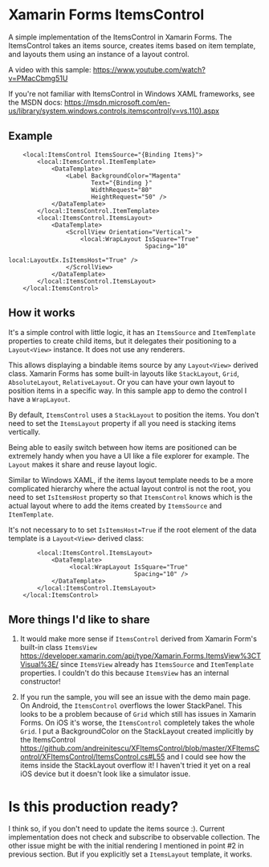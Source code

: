 # Xamarin Forms ItemsControl

A simple implementation of the ItemsControl in Xamarin Forms. 
The ItemsControl takes an items source, creates items based on item template, and layouts them using an instance of a layout control.

A video with this sample: https://www.youtube.com/watch?v=PMacCbmg51U

If you're not familiar with ItemsControl in Windows XAML frameworks, see the MSDN docs: https://msdn.microsoft.com/en-us/library/system.windows.controls.itemscontrol(v=vs.110).aspx


## Example

        <local:ItemsControl ItemsSource="{Binding Items}">
            <local:ItemsControl.ItemTemplate>
                <DataTemplate>
                    <Label BackgroundColor="Magenta"
                           Text="{Binding }"
                           WidthRequest="80"
                           HeightRequest="50" />
                </DataTemplate>
            </local:ItemsControl.ItemTemplate>
            <local:ItemsControl.ItemsLayout>
                <DataTemplate>
                    <ScrollView Orientation="Vertical">
                        <local:WrapLayout IsSquare="True"
                                          Spacing="10"
                                          local:LayoutEx.IsItemsHost="True" />
                    </ScrollView>
                </DataTemplate>
            </local:ItemsControl.ItemsLayout>
        </local:ItemsControl>
        
## How it works

It's a simple control with little logic, it has an `ItemsSource` and `ItemTemplate` properties to create child items, but it delegates their positioning to a `Layout<View>` instance.
It does not use any renderers.

This allows displaying a bindable items source by any `Layout<View>` derived class. Xamarin Forms has some built-in layouts like `StackLayout`, `Grid`, `AbsoluteLayout`, `RelativeLayout`.
Or you can have your own layout to position items in a specific way. In this sample app to demo the control I have a `WrapLayout`.

By default, `ItemsControl` uses a `StackLayout` to position the items. You don't need to set the `ItemsLayout` property if all you need is stacking items vertically.

Being able to easily switch between how items are positioned can be extremely handy when you have a UI like a file explorer for example. The `Layout` makes it share and reuse layout logic.

Similar to Windows XAML, if the items layout template needs to be a more complicated hierarchy where the actual layout control is not the root, you need to set `IsItemsHost` property so that `ItemsControl` knows which is the actual layout where to add the items created by `ItemsSource` and `ItemTemplate`.

It's not necessary to to set `IsItemsHost=True` if the root element of the data template is a `Layout<View>` derived class:

            <local:ItemsControl.ItemsLayout>
                <DataTemplate>
                     <local:WrapLayout IsSquare="True"
                                       Spacing="10" />
                </DataTemplate>
            </local:ItemsControl.ItemsLayout>
        </local:ItemsControl>

  
 
## More things I'd like to share

1. It would make more sense if `ItemsControl` derived from Xamarin Form's built-in class `ItemsView` https://developer.xamarin.com/api/type/Xamarin.Forms.ItemsView%3CTVisual%3E/ since `ItemsView` already has `ItemsSource` and `ItemTemplate` properties.
I couldn't do this because `ItemsView` has an internal constructor! 

2. If you run the sample, you will see an issue with the demo main page. On Android, the `ItemsControl` overflows the lower StackPanel. This looks to be a problem because of `Grid` which still has issues in Xamarin Forms. 
On iOS it's worse, the `ItemsControl` completely takes the whole `Grid`. I put a BackgroundColor on the StackLayout created implicitly by the ItemsControl https://github.com/andreinitescu/XFItemsControl/blob/master/XFItemsControl/XFItemsControl/ItemsControl.cs#L55 and I could see how the items inside the StackLayout overflow it! I haven't tried it yet on a real iOS device but it doesn't look like a simulator issue.

# Is this production ready?

I think so, if you don't need to update the items source :). Current implementation does not check and subscribe to observable collection.
The other issue might be with the initial rendering I mentioned in point #2 in previous section. But if you explicitly set a `ItemsLayout` template, it works.
